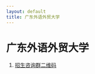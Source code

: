 ```yaml
---
layout: default
title: 广东外语外贸大学
---
```


# 广东外语外贸大学

1. <a href="../images/gaokao/广外/qrcode.jpg" target="_blank">招生咨询群二维码</a>